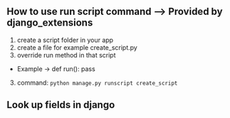 ## How to use run script command --> Provided by django_extensions

1. create a script folder in your app
2. create a file for example create_script.py
3. override run method in that script 

* Example -> def run():
                pass
        
3. command: <code>python manage.py runscript create_script</code>

## Look up fields in django